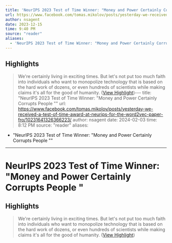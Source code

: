 ```yaml
---
title: 'NeurIPS 2023 Test of Time Winner: "Money and Power Certainly Corrupts People "'
url: https://www.facebook.com/tomas.mikolov/posts/yesterday-we-received-a-test-of-time-award-at-neurips-for-the-word2vec-paper-fro/10231641326366223/
author: nsagent
date: 2023-12-15
time: 9:40 PM
source: "reader"
aliases:
  - 'NeurIPS 2023 Test of Time Winner: "Money and Power Certainly Corrupts People "'
---
```

## Highlights
> We're certainly living in exciting times. But let's not put too much faith into individuals who want to monopolize technology that is based on the hard work of dozens, or even hundreds of scientists while making claims it's all for the good of humanity. ([View Highlight](https://read.readwise.io/read/01hhqg26yt7xk53adw52r0khkd))---
title: "NeurIPS 2023 Test of Time Winner: "Money and Power Certainly Corrupts People ""
url: https://www.facebook.com/tomas.mikolov/posts/yesterday-we-received-a-test-of-time-award-at-neurips-for-the-word2vec-paper-fro/10231641326366223/
author: nsagent
date: 2024-02-03
time: 8:12 PM
source: "reader"
aliases:
  - "NeurIPS 2023 Test of Time Winner: "Money and Power Certainly Corrupts People ""
---
# NeurIPS 2023 Test of Time Winner: "Money and Power Certainly Corrupts People "

## Highlights
> We're certainly living in exciting times. But let's not put too much faith into individuals who want to monopolize technology that is based on the hard work of dozens, or even hundreds of scientists while making claims it's all for the good of humanity. ([View Highlight](https://read.readwise.io/read/01hhqg26yt7xk53adw52r0khkd))

